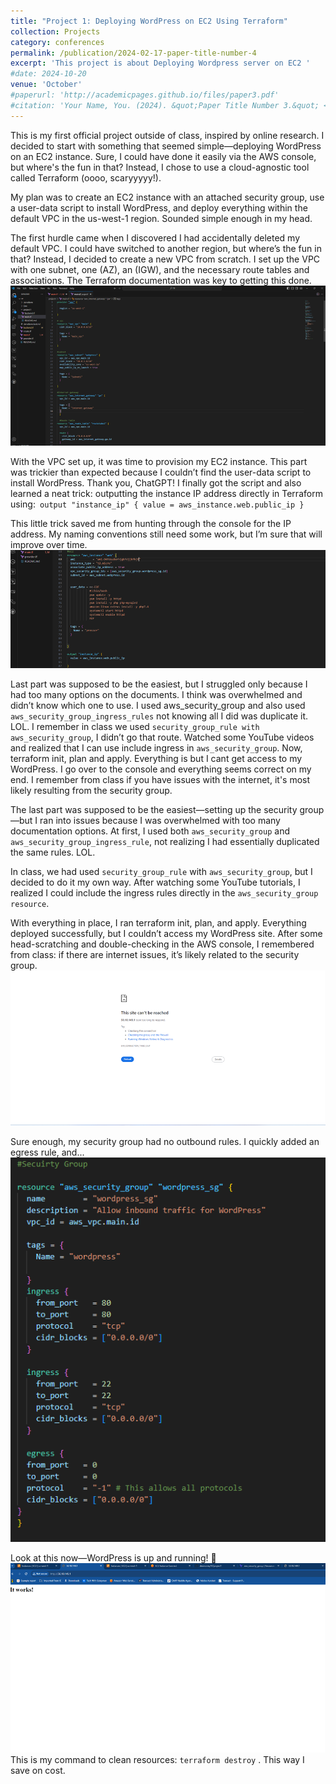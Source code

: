 ```yaml
---
title: "Project 1: Deploying WordPress on EC2 Using Terraform"
collection: Projects
category: conferences
permalink: /publication/2024-02-17-paper-title-number-4
excerpt: 'This project is about Deploying Wordpress server on EC2 '
#date: 2024-10-20
venue: 'October'
#paperurl: 'http://academicpages.github.io/files/paper3.pdf'
#citation: 'Your Name, You. (2024). &quot;Paper Title Number 3.&quot; <i>GitHub Journal of Bugs</i>. 1(3).'
---
```


This is my first official project outside of class, inspired by online research. I decided to start with something that seemed simple—deploying WordPress on an EC2 instance. Sure, I could have done it easily via the AWS console, but where's the fun in that? Instead, I chose to use a cloud-agnostic tool called Terraform (oooo, scaryyyyy!).


My plan was to create an EC2 instance with an attached security group, use a user-data script to install WordPress, and deploy everything within the default VPC in the us-west-1 region. Sounded simple enough in my head.

The first hurdle came when I discovered I had accidentally deleted my default VPC.  I could have switched to another region, but where’s the fun in that? Instead, I decided to create a new VPC from scratch. I set up the VPC with one subnet, one  (AZ), an (IGW), and the necessary route tables and associations. The Terraform documentation was key to getting this done.
![Profile Image](../images/Picture1.png)
 
With the VPC set up, it was time to provision my EC2 instance. This part was trickier than expected because I couldn’t find the user-data script to install WordPress. Thank you, ChatGPT! I finally got the script and also learned a neat trick: outputting the instance IP address directly in Terraform using:``` output "instance_ip" {
  value = aws_instance.web.public_ip
}```

This little trick saved me from hunting through the console for the IP address. My naming conventions still need some work, but I’m sure that will improve over time.
 ![Profile Image](../images/Picture2.png)

Last part was supposed to be the easiest, but I struggled only because I had too many options on the documents. I think was overwhelmed and didn’t know which one to use. I used aws_security_group and also used ```aws_security_group_ingress_rules``` not knowing all I did was duplicate it. LOL. I remember in class we used ```security_group_rule with aws_security_group```, I didn’t go that route. Watched some YouTube videos and realized that I can use include ingress  in ```aws_security_group```. Now, terraform init, plan and apply. Everything is but I cant get access to my WordPress. I go over to the console and everything seems correct on my end. I remember from class if you have  issues with the internet, it's most likely resulting from the security group. 

The last part was supposed to be the easiest—setting up the security group—but I ran into issues because I was overwhelmed with too many documentation options. At first, I used both ```aws_security_group``` and ```aws_security_group_ingress_rule```, not realizing I had essentially duplicated the same rules. LOL.

In class, we had used ```security_group_rule``` with ```aws_security_group```, but I decided to do it my own way. After watching some YouTube tutorials, I realized I could include the ingress rules directly in the ```aws_security_group resource```.

With everything in place, I ran terraform init, plan, and apply. Everything deployed successfully, but I couldn’t access my WordPress site. After some head-scratching and double-checking in the AWS console, I remembered from class: if there are internet issues, it’s likely related to the security group.
![Profile Image](../images/Picture3.png)



 
Sure enough, my security group had no outbound rules. I quickly added an egress rule, and... 
![Profile Image](../images/Picture4.png)

Look at this now—WordPress is up and running! 🚀  
![Profile Image](../images/Picture5.png)
This is my command to clean resources: ```terraform destroy``` . This way I save on cost.

